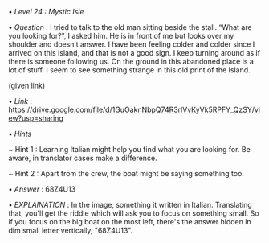 • *Level 24 : Mystic Isle*

• *Question* : I tried to talk to the old man sitting beside the stall. “What are you looking for?”, I asked him. He is in front of me but looks over my shoulder and doesn’t answer. I have been feeling colder and colder since I arrived on this island, and that is not a good sign. I keep turning around as if there is someone following us. On the ground in this abandoned place is a lot of stuff. I seem to see something strange in this old print of the Island.

(given link)

• *Link* : https://drive.google.com/file/d/1GuOaknNbpQ74R3rlVvKyVk5RPFY_QzSY/view?usp=sharing

• *Hints*

~ Hint 1 : Learning Italian might help you find what you are looking for. Be aware, in translator cases make a difference.

~ Hint 2 : Apart from the crew, the boat might be saying something too.

• *Answer* : 68Z4U13

• *EXPLAINATION* : In the image, something it written in Italian. Translating that, you'll get the riddle which will ask you to focus on something small. So if you focus on the big boat on the most left, there's the answer hidden in dim small letter vertically, "68Z4U13".
